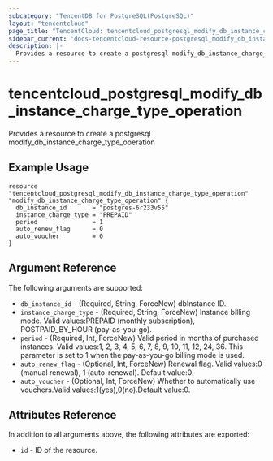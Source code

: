 ```yaml
---
subcategory: "TencentDB for PostgreSQL(PostgreSQL)"
layout: "tencentcloud"
page_title: "TencentCloud: tencentcloud_postgresql_modify_db_instance_charge_type_operation"
sidebar_current: "docs-tencentcloud-resource-postgresql_modify_db_instance_charge_type_operation"
description: |-
  Provides a resource to create a postgresql modify_db_instance_charge_type_operation
---
```


# tencentcloud_postgresql_modify_db_instance_charge_type_operation

Provides a resource to create a postgresql modify_db_instance_charge_type_operation

## Example Usage

```hcl
resource "tencentcloud_postgresql_modify_db_instance_charge_type_operation" "modify_db_instance_charge_type_operation" {
  db_instance_id       = "postgres-6r233v55"
  instance_charge_type = "PREPAID"
  period               = 1
  auto_renew_flag      = 0
  auto_voucher         = 0
}
```

## Argument Reference

The following arguments are supported:

* `db_instance_id` - (Required, String, ForceNew) dbInstance ID.
* `instance_charge_type` - (Required, String, ForceNew) Instance billing mode. Valid values:PREPAID (monthly subscription), POSTPAID_BY_HOUR (pay-as-you-go).
* `period` - (Required, Int, ForceNew) Valid period in months of purchased instances. Valid values:1, 2, 3, 4, 5, 6, 7, 8, 9, 10, 11, 12, 24, 36. This parameter is set to 1 when the pay-as-you-go billing mode is used.
* `auto_renew_flag` - (Optional, Int, ForceNew) Renewal flag. Valid values:0 (manual renewal), 1 (auto-renewal). Default value:0.
* `auto_voucher` - (Optional, Int, ForceNew) Whether to automatically use vouchers.Valid values:1(yes),0(no).Default value:0.

## Attributes Reference

In addition to all arguments above, the following attributes are exported:

* `id` - ID of the resource.



